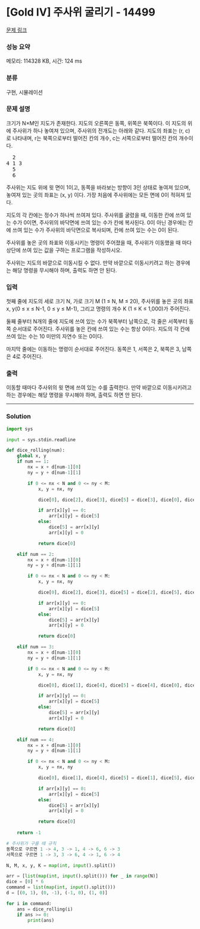 # [Gold IV] 주사위 굴리기 - 14499 

[문제 링크](https://www.acmicpc.net/problem/14499) 

### 성능 요약

메모리: 114328 KB, 시간: 124 ms

### 분류

구현, 시뮬레이션

### 문제 설명

<p>크기가 N×M인 지도가 존재한다. 지도의 오른쪽은 동쪽, 위쪽은 북쪽이다. 이 지도의 위에 주사위가 하나 놓여져 있으며, 주사위의 전개도는 아래와 같다. 지도의 좌표는 (r, c)로 나타내며, r는 북쪽으로부터 떨어진 칸의 개수, c는 서쪽으로부터 떨어진 칸의 개수이다. </p>

<pre>  2
4 1 3
  5
  6</pre>

<p>주사위는 지도 위에 윗 면이 1이고, 동쪽을 바라보는 방향이 3인 상태로 놓여져 있으며, 놓여져 있는 곳의 좌표는 (x, y) 이다. 가장 처음에 주사위에는 모든 면에 0이 적혀져 있다.</p>

<p>지도의 각 칸에는 정수가 하나씩 쓰여져 있다. 주사위를 굴렸을 때, 이동한 칸에 쓰여 있는 수가 0이면, 주사위의 바닥면에 쓰여 있는 수가 칸에 복사된다. 0이 아닌 경우에는 칸에 쓰여 있는 수가 주사위의 바닥면으로 복사되며, 칸에 쓰여 있는 수는 0이 된다.</p>

<p>주사위를 놓은 곳의 좌표와 이동시키는 명령이 주어졌을 때, 주사위가 이동했을 때 마다 상단에 쓰여 있는 값을 구하는 프로그램을 작성하시오.</p>

<p>주사위는 지도의 바깥으로 이동시킬 수 없다. 만약 바깥으로 이동시키려고 하는 경우에는 해당 명령을 무시해야 하며, 출력도 하면 안 된다.</p>

### 입력 

 <p>첫째 줄에 지도의 세로 크기 N, 가로 크기 M (1 ≤ N, M ≤ 20), 주사위를 놓은 곳의 좌표 x, y(0 ≤ x ≤ N-1, 0 ≤ y ≤ M-1), 그리고 명령의 개수 K (1 ≤ K ≤ 1,000)가 주어진다.</p>

<p>둘째 줄부터 N개의 줄에 지도에 쓰여 있는 수가 북쪽부터 남쪽으로, 각 줄은 서쪽부터 동쪽 순서대로 주어진다. 주사위를 놓은 칸에 쓰여 있는 수는 항상 0이다. 지도의 각 칸에 쓰여 있는 수는 10 미만의 자연수 또는 0이다.</p>

<p>마지막 줄에는 이동하는 명령이 순서대로 주어진다. 동쪽은 1, 서쪽은 2, 북쪽은 3, 남쪽은 4로 주어진다.</p>

### 출력 

 <p>이동할 때마다 주사위의 윗 면에 쓰여 있는 수를 출력한다. 만약 바깥으로 이동시키려고 하는 경우에는 해당 명령을 무시해야 하며, 출력도 하면 안 된다.</p>

---

### Solution
```python
import sys

input = sys.stdin.readline

def dice_rolling(num):
    global x, y
    if num == 1:
        nx = x + d[num-1][0]
        ny = y + d[num-1][1]

        if 0 <= nx < N and 0 <= ny < M:
            x, y = nx, ny

            dice[0], dice[2], dice[3], dice[5] = dice[3], dice[0], dice[5], dice[2]

            if arr[x][y] == 0:
                arr[x][y] = dice[5]
            else:
                dice[5] = arr[x][y]
                arr[x][y] = 0

            return dice[0]

    elif num == 2:
        nx = x + d[num-1][0]
        ny = y + d[num-1][1]

        if 0 <= nx < N and 0 <= ny < M:
            x, y = nx, ny

            dice[0], dice[2], dice[3], dice[5] = dice[2], dice[5], dice[0], dice[3]

            if arr[x][y] == 0:
                arr[x][y] = dice[5]
            else:
                dice[5] = arr[x][y]
                arr[x][y] = 0

            return dice[0]

    elif num == 3:
        nx = x + d[num-1][0]
        ny = y + d[num-1][1]

        if 0 <= nx < N and 0 <= ny < M:
            x, y = nx, ny

            dice[0], dice[1], dice[4], dice[5] = dice[4], dice[0], dice[5], dice[1]

            if arr[x][y] == 0:
                arr[x][y] = dice[5]
            else:
                dice[5] = arr[x][y]
                arr[x][y] = 0

            return dice[0]

    elif num == 4:
        nx = x + d[num-1][0]
        ny = y + d[num-1][1]

        if 0 <= nx < N and 0 <= ny < M:
            x, y = nx, ny

            dice[0], dice[1], dice[4], dice[5] = dice[1], dice[5], dice[0], dice[4]

            if arr[x][y] == 0:
                arr[x][y] = dice[5]
            else:
                dice[5] = arr[x][y]
                arr[x][y] = 0

            return dice[0]
    
    return -1

# 주사위가 구를 때 규칙
동쪽으로 구르면 1 -> 4, 3 -> 1, 4 -> 6, 6 -> 3
서쪽으로 구르면 1 -> 3, 3 -> 6, 4 -> 1, 6 -> 4

N, M, x, y, K = map(int, input().split())

arr = [list(map(int, input().split())) for _ in range(N)]
dice = [0] * 6
command = list(map(int, input().split()))
d = [(0, 1), (0, -1), (-1, 0), (1, 0)]

for i in command:
    ans = dice_rolling(i)
    if ans >= 0:
        print(ans)
